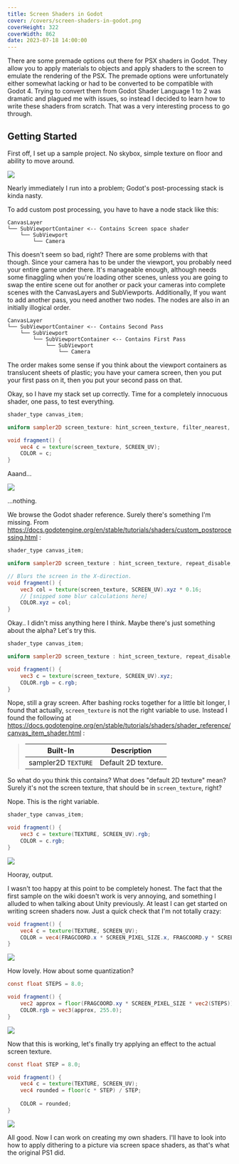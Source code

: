```yaml
---
title: Screen Shaders in Godot
cover: /covers/screen-shaders-in-godot.png
coverHeight: 322
coverWidth: 862
date: 2023-07-18 14:00:00
---
```


There are some premade options out there for PSX shaders in Godot. They allow you to apply materials to objects and apply shaders to the screen to emulate the rendering of the PSX. The premade options were unfortunately either somewhat lacking or had to be converted to be compatible with Godot 4. Trying to convert them from Godot Shader Language 1 to 2 was dramatic and plagued me with issues, so instead I decided to learn how to write these shaders from scratch. That was a very interesting process to go through.

## Getting Started

First off, I set up a sample project. No skybox, simple texture on floor and ability to move around.

![](/img/screen-shaders-in-godot/example_project.png)

Nearly immediately I run into a problem; Godot's post-processing stack is kinda nasty.

To add custom post processing, you have to have a node stack like this:

```
CanvasLayer
└── SubViewportContainer <-- Contains Screen space shader
    └── SubViewport
        └── Camera
```

This doesn't seem so bad, right? There are some problems with that though. Since your camera has to be under the viewport, you probably need your entire game under there. It's manageable enough, although needs some finaggling when you're loading other scenes, unless you are going to swap the entire scene out for another or pack your cameras into complete scenes with the CanvasLayers and SubViewports. Additionally, If you want to add another pass, you need another two nodes. The nodes are also in an initially illogical order.

```
CanvasLayer
└── SubViewportContainer <-- Contains Second Pass
    └── SubViewport
        └── SubViewportContainer <-- Contains First Pass
            └── SubViewport
                └── Camera
```

The order makes some sense if you think about the viewport containers as translucent sheets of plastic; you have your camera screen, then you put your first pass on it, then you put your second pass on that.

Okay, so I have my stack set up correctly. Time for a completely innocuous shader, one pass, to test everything.

```glsl
shader_type canvas_item;

uniform sampler2D screen_texture: hint_screen_texture, filter_nearest, repeat_disable;

void fragment() {
	vec4 c = texture(screen_texture, SCREEN_UV);
	COLOR = c;
}
```

Aaand...

![](/img/screen-shaders-in-godot/grey_output.png)

...nothing.

We browse the Godot shader reference. Surely there's something I'm missing. From https://docs.godotengine.org/en/stable/tutorials/shaders/custom_postprocessing.html :

```glsl
shader_type canvas_item;

uniform sampler2D screen_texture : hint_screen_texture, repeat_disable, filter_nearest;

// Blurs the screen in the X-direction.
void fragment() {
    vec3 col = texture(screen_texture, SCREEN_UV).xyz * 0.16;
    // [snipped some blur calculations here]
    COLOR.xyz = col;
}
```

Okay.. I didn't miss anything here I think. Maybe there's just something about the alpha? Let's try this.


```glsl
shader_type canvas_item;

uniform sampler2D screen_texture : hint_screen_texture, repeat_disable, filter_nearest;

void fragment() {
	vec3 c = texture(screen_texture, SCREEN_UV).xyz;
	COLOR.rgb = c.rgb;
}
```

Nope, still a gray screen. After bashing rocks together for a little bit longer, I found that actually, `screen_texture` is not the right variable to use. Instead I found the following at https://docs.godotengine.org/en/stable/tutorials/shaders/shader_reference/canvas_item_shader.html :

> | Built-In            | Description         |
> |---------------------|---------------------|
> | sampler2D `TEXTURE` | Default 2D texture. |

So what do you think this contains? What does "default 2D texture" mean? Surely it's not the screen texture, that should be in `screen_texture`, right?

Nope. This is the right variable.

```glsl
shader_type canvas_item;

void fragment() {
	vec3 c = texture(TEXTURE, SCREEN_UV).rgb;
	COLOR = c.rgb;
}
```

![](/img/screen-shaders-in-godot/success.png)

Hooray, output.

I wasn't too happy at this point to be completely honest. The fact that the first sample on the wiki doesn't work is very annoying, and something I alluded to when talking about Unity previously. At least I can get started on writing screen shaders now. Just a quick check that I'm not totally crazy:

```glsl
void fragment() {
    vec4 c = texture(TEXTURE, SCREEN_UV);
    COLOR = vec4(FRAGCOORD.x * SCREEN_PIXEL_SIZE.x, FRAGCOORD.y * SCREEN_PIXEL_SIZE.y, 255, c.a);
}
```

![](/img/screen-shaders-in-godot/success2.png)

How lovely. How about some quantization?

```glsl
const float STEPS = 8.0;

void fragment() {
	vec2 approx = floor(FRAGCOORD.xy * SCREEN_PIXEL_SIZE * vec2(STEPS)) / vec2(STEPS);
    COLOR.rgb = vec3(approx, 255.0);
}
```

![](/img/screen-shaders-in-godot/success3.png)

Now that this is working, let's finally try applying an effect to the actual screen texture.

```glsl
const float STEP = 8.0;

void fragment() {
	vec4 c = texture(TEXTURE, SCREEN_UV);
	vec4 rounded = floor(c * STEP) / STEP;
	
	COLOR = rounded;
}
```

![](/img/screen-shaders-in-godot/success4.png)

All good. Now I can work on creating my own shaders. I'll have to look into how to apply dithering to a picture via screen space shaders, as that's what the original PS1 did. 